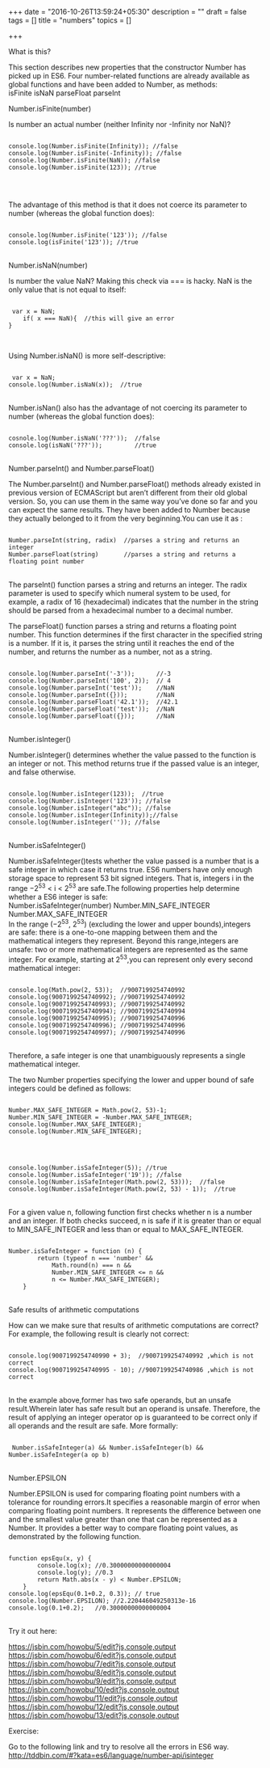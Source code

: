 +++
date = "2016-10-26T13:59:24+05:30"
description = ""
draft = false
tags = []
title = "numbers"
topics = []

+++

<link rel="stylesheet" href="//cdnjs.cloudflare.com/ajax/libs/highlight.js/9.6.0/styles/androidstudio.min.css">
<script src="//cdnjs.cloudflare.com/ajax/libs/highlight.js/9.6.0/highlight.min.js"></script>
<script>hljs.initHighlightingOnLoad();</script>

<p class='custom-heading'>What is this?</p>
This section describes new properties that the constructor Number has picked up in ES6.
Four number-related functions are already available as global functions and have been added to Number, as methods: <br>
<highlight>isFinite</highlight>
<highlight>isNaN</highlight>
<highlight>parseFloat</highlight>
<highlight>parseInt</highlight>

<p class='custom-sub-heading'>Number.isFinite(number)</p>
Is number an actual number (neither Infinity nor -Infinity nor NaN)?

<pre>
<code class="language-javascript">
console.log(Number.isFinite(Infinity)); //false
console.log(Number.isFinite(-Infinity)); //false
console.log(Number.isFinite(NaN)); //false
console.log(Number.isFinite(123)); //true

    </code>
    </pre>
The advantage of this method is that it does not coerce its parameter to number (whereas the global function does):
<pre>
<code class="language-javascript">
console.log(Number.isFinite('123')); //false
console.log(isFinite('123')); //true
</code>
</pre>
<p class='custom-sub-heading'>Number.isNaN(number)</p>
Is number the value NaN? Making this check via === is hacky. NaN is the only value that is not equal to itself:
<pre>
<code class="language-javascript">
 var x = NaN;
    if( x === NaN){  //this will give an error
}
 </code>
 </pre>

Using Number.isNaN() is more self-descriptive:
<pre>
<code class="language-javascript">
 var x = NaN;
console.log(Number.isNaN(x));  //true
</code>
</pre>
Number.isNan() also has the advantage of not coercing its parameter to number (whereas the global function does):
<pre>
<code class="language-javascript">
cosnole.log(Number.isNaN('???'));  //false
console.log(isNaN('???'));         //true
</code>
</pre>
<p class='custom-sub-heading'>Number.parseInt() and Number.parseFloat()</p>
The <highlight>Number.parseInt()</highlight> and <highlight>Number.parseFloat()</highlight> methods already existed in previous version of ECMAScript but aren’t different from their old global version. So, you can use them in the same way you’ve done so far and you can expect the same results. They have been added to Number because they actually belonged to it from the very beginning.You can use it as :
<pre>
<code class="language-javascript">
Number.parseInt(string, radix)  //parses a string and returns an integer
Number.parseFloat(string)       //parses a string and returns a floating point number
</code>
</pre>
The <highlight>parseInt()</highlight> function parses a string and returns an integer. The <highlight>radix</highlight> parameter is used to specify which numeral system to be used, for example, a radix of 16 (hexadecimal) indicates that the number in the string should be parsed from a hexadecimal number to a <highlight>decimal</highlight> number.

The <highlight>parseFloat()</highlight> function parses a string and returns a floating point number. This function determines if the first character in the specified string is a number. If it is, it parses the string until it reaches the end of the number, and returns the number as a number, <highlight>not as a string</highlight>.
<pre>
<code class="language-javascript">
console.log(Number.parseInt('-3'));      //-3
console.log(Number.parseInt('100', 2));  // 4
console.log(Number.parseInt('test'));    //NaN
console.log(Number.parseInt({}));        //NaN
console.log(Number.parseFloat('42.1'));  //42.1
console.log(Number.parseFloat('test'));  //NaN
console.log(Number.parseFloat({}));      //NaN
</code>
</pre>

<p class='custom-sub-heading'>Number.isInteger()</p>
<highlight>Number.isInteger()</highlight> determines whether the value passed to the function is an integer or not. This method returns <highlight>true</highlight> if the passed value is an integer, and <highlight>false</highlight> otherwise. 
<pre>
<code class="language-javascript">
console.log(Number.isInteger(123));  //true
console.log(Number.isInteger('123')); //false
console.log(Number.isInteger("abc")); //false
console.log(Number.isInteger(Infinity));//false
console.log(Number.isInteger('')); //false
</code>
</pre>
<p class='custom-sub-heading'>Number.isSafeInteger()</p>
<highlight>Number.isSafeInteger()</highlight>tests whether the value passed is a number that is a safe integer in which case it returns <highlight>true</highlight>.
ES6 numbers have only enough storage space to represent 53 bit signed integers. That is, integers i in the range <highlight>−2<sup>53</sup> < i < 2<sup>53</sup></highlight> are safe.The following properties help determine whether a ES6 integer is safe:<br>
<highlight>Number.isSafeInteger(number)</highlight>
<highlight>Number.MIN_SAFE_INTEGER</highlight>
<highlight>Number.MAX_SAFE_INTEGER</highlight><br>
In the range (−2<sup>53</sup>, 2<sup>53</sup>) (excluding the lower and upper bounds),integers are safe: there is a one-to-one mapping between them and the mathematical integers they represent.
Beyond this range,integers are unsafe: two or more mathematical integers are represented as the same integer. For example, starting at 2<sup>53</sup>,you can represent only every second mathematical integer:
<pre>
<code class="language-javascript">
console.log(Math.pow(2, 53));  //9007199254740992
console.log(9007199254740992); //9007199254740992
console.log(9007199254740993); //9007199254740992
console.log(9007199254740994); //9007199254740994
console.log(9007199254740995); //9007199254740996
console.log(9007199254740996); //9007199254740996
console.log(9007199254740997); //9007199254740996
</code>
</pre>
Therefore, a safe integer is one that unambiguously represents a single mathematical integer.

The two Number properties specifying the lower and upper bound of safe integers could be defined as follows:
<pre>
<code class="language-javascript">
Number.MAX_SAFE_INTEGER = Math.pow(2, 53)-1;
Number.MIN_SAFE_INTEGER = -Number.MAX_SAFE_INTEGER;
console.log(Number.MAX_SAFE_INTEGER);
console.log(Number.MIN_SAFE_INTEGER);
    </code>
    </pre>

<pre>
<code class="language-javascript">
console.log(Number.isSafeInteger(5)); //true
console.log(Number.isSafeInteger('19')); //false
console.log(Number.isSafeInteger(Math.pow(2, 53)));  //false
console.log(Number.isSafeInteger(Math.pow(2, 53) - 1));  //true
</code>
</pre>
For a given value n, following function first checks whether n is a number and an integer. If both checks succeed, n is safe if it is greater than or equal to MIN_SAFE_INTEGER and less than or equal to MAX_SAFE_INTEGER.
<pre>
<code class="language-javascript">
Number.isSafeInteger = function (n) {
        return (typeof n === 'number' &&
            Math.round(n) === n &&
            Number.MIN_SAFE_INTEGER <= n &&
            n <= Number.MAX_SAFE_INTEGER);
    }
</code>
</pre>
<p class='custom-sub-heading'>Safe results of arithmetic computations</p>
How can we make sure that results of arithmetic computations are correct? For example, the following result is clearly not correct:
<pre>
<code class="language-javascript">
console.log(9007199254740990 + 3);  //9007199254740992 ,which is not correct
console.log(9007199254740995 - 10); //9007199254740986 ,which is not correct
</code>
</pre>
In the example above,former has two safe operands, but an unsafe result.Wherein later has safe result but an operand is unsafe.
Therefore, the result of applying an integer operator op is guaranteed to be correct only if all operands and the result are safe. More formally:
 <pre>
<code class="language-javascript">
 Number.isSafeInteger(a) && Number.isSafeInteger(b) && Number.isSafeInteger(a op b)
</code>
</pre>
<p class='custom-sub-heading'>Number.EPSILON</p>
<highlight>Number.EPSILON</highlight> is used for comparing floating point numbers with a tolerance for rounding errors.It specifies a reasonable margin of error when comparing floating point numbers.
It represents the difference between one and the smallest value greater than one that can be represented as a Number. It provides a better way to compare floating point values, as demonstrated by the following function.
<pre>
<code class="language-javascript">
function epsEqu(x, y) {
        console.log(x); //0.30000000000000004
        console.log(y); //0.3
        return Math.abs(x - y) < Number.EPSILON;
    }
console.log(epsEqu(0.1+0.2, 0.3)); // true
console.log(Number.EPSILON); //2.220446049250313e-16
console.log(0.1+0.2);   //0.30000000000000004
</code>
</pre>
<p class='custom-heading'>Try it out here:</p>
  <a href="https://jsbin.com/howobu/5/edit?js,console,output">https://jsbin.com/howobu/5/edit?js,console,output </a><br>
  <a href="https://jsbin.com/howobu/6/edit?js,console,output">https://jsbin.com/howobu/6/edit?js,console,output</a><br>
  <a href="https://jsbin.com/howobu/7/edit?js,console,output">https://jsbin.com/howobu/7/edit?js,console,output</a><br>
  <a href="https://jsbin.com/howobu/8/edit?js,console,output">https://jsbin.com/howobu/8/edit?js,console,output</a><br>
  <a href="https://jsbin.com/howobu/9/edit?js,console,output">https://jsbin.com/howobu/9/edit?js,console,output</a><br>
  <a href="https://jsbin.com/howobu/10/edit?js,console,output">https://jsbin.com/howobu/10/edit?js,console,output</a> <br>
  <a href="https://jsbin.com/howobu/11/edit?js,console,output">https://jsbin.com/howobu/11/edit?js,console,output</a><br>
  <a href="https://jsbin.com/howobu/12/edit?js,console,output">https://jsbin.com/howobu/12/edit?js,console,output</a><br>
  <a href="https://jsbin.com/howobu/13/edit?js,console,output">https://jsbin.com/howobu/13/edit?js,console,output</a>

<p class='custom-heading'>Exercise:</p>

Go to the following link and try to resolve all the errors in ES6 way.<br>
http://tddbin.com/#?kata=es6/language/number-api/isinteger